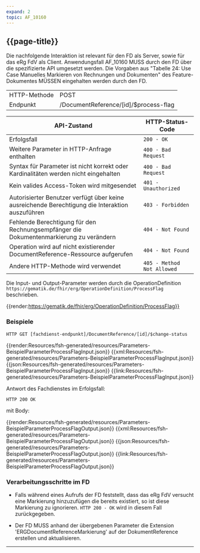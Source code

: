 ```yaml
---
expand: 2
topic: AF_10160
---
```


## {{page-title}}

Die nachfolgende Interaktion ist relevant für den FD als Server, sowie für das eRg FdV als Client. Anwendungsfall AF_10160 MUSS durch den FD über die spezifizierte API umgesetzt werden. Die Vorgaben aus "Tabelle 24: Use Case Manuelles Markieren von Rechnungen und Dokumenten" des Feature-Dokumentes MÜSSEN eingehalten werden durch den FD.

|||
|-|-|
|HTTP-Methode|POST|
|Endpunkt|/DocumentReference/[id]/$process-flag|

|API-Zustand|HTTP-Status-Code|
|-|-|
|Erfolgsfall|`200 - OK`|
|Weitere Parameter in HTTP-Anfrage enthalten|`400 - Bad Request`|
|Syntax für Parameter ist nicht korrekt oder Kardinalitäten werden nicht eingehalten|`400 - Bad Request`|
|Kein valides Access-Token wird mitgesendet|`401 - Unauthorized`|
|Autorisierter Benutzer verfügt über keine ausreichende Berechtigung die Interaktion auszuführen|`403 - Forbidden`|
|Fehlende Berechtigung für den Rechnungsempfänger die Dokumentenmarkierung zu verändern|`404 - Not Found`|
|Operation wird auf nicht existierender DocumentReference-Ressource aufgerufen|`404 - Not Found`|
|Andere HTTP-Methode wird verwendet|`405 - Method Not Allowed`|

Die Input- und Output-Parameter werden durch die OperationDefinition `https://gematik.de/fhir/erg/OperationDefinition/ProcessFlag` beschrieben.

{{render:https://gematik.de/fhir/erg/OperationDefinition/ProcessFlag}}

### Beispiele

```
HTTP GET [fachdienst-endpunkt]/DocumentReference/[id]/$change-status
```

<tabs>
    <tab title="Parameter-Input">      
        {{render:Resources/fsh-generated/resources/Parameters-BeispielParameterProcessFlagInput.json}}
    </tab>
    <tab title="XML">      
        {{xml:Resources/fsh-generated/resources/Parameters-BeispielParameterProcessFlagInput.json}}
    </tab>
    <tab title="JSON">
        {{json:Resources/fsh-generated/resources/Parameters-BeispielParameterProcessFlagInput.json}}
    </tab>
    <tab title="Link">
        {{link:Resources/fsh-generated/resources/Parameters-BeispielParameterProcessFlagInput.json}}
    </tab>
</tabs>

Antwort des Fachdienstes im Erfolgsfall:

```
HTTP 200 OK
```
mit Body:

<tabs>
    <tab title="Parameter-Input">      
        {{render:Resources/fsh-generated/resources/Parameters-BeispielParameterProcessFlagOutput.json}}
    </tab>
    <tab title="XML">      
        {{xml:Resources/fsh-generated/resources/Parameters-BeispielParameterProcessFlagOutput.json}}
    </tab>
    <tab title="JSON">
        {{json:Resources/fsh-generated/resources/Parameters-BeispielParameterProcessFlagOutput.json}}
    </tab>
    <tab title="Link">
        {{link:Resources/fsh-generated/resources/Parameters-BeispielParameterProcessFlagOutput.json}}
    </tab>
</tabs>

### Verarbeitungsschritte im FD

* Falls während eines Aufrufs der FD feststellt, dass das eRg FdV versucht eine Markierung hinzuzufügen die bereits existiert, so ist diese Markierung zu ignorieren. `HTTP 200 - OK` wird in diesem Fall zurückgegeben.

* Der FD MUSS anhand der übergebenen Parameter die Extension 'ERGDocumentReferenceMarkierung' auf der DokumentReference erstellen und aktualisieren.

----